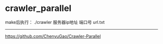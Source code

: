 # crawler_parallel
make后执行：
./crawler 服务器ip地址 端口号 url.txt



---


https://github.com/ChenyuGao/Crawler-Parallel

